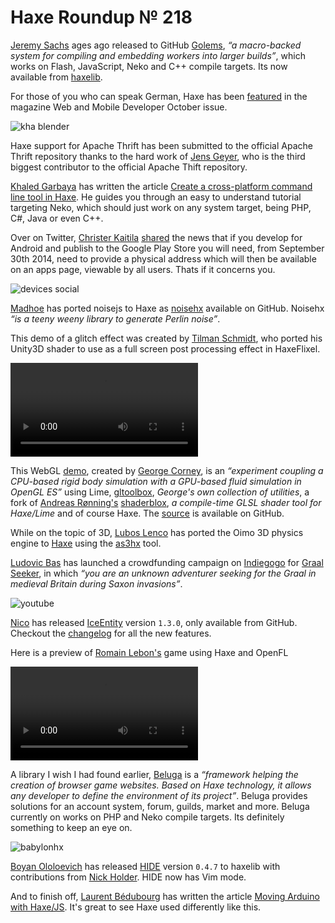 [_template]: ../templates/roundup.html
[date]: / "2014-09-19 13:59:00"
[modified]: / "2014-09-20 10:42:00"
[published]: / "2014-09-19 15:50:00"
[“”]: a ""
# Haxe Roundup № 218

[Jeremy Sachs][tw1] ages ago released to GitHub [Golems], _“a macro-backed system 
for compiling and embedding workers into larger builds”_, which works on Flash,
JavaScript, Neko and C++ compile targets. Its now available from [haxelib][l1].

For those of you who can speak German, Haxe has been [featured][l2] in the magazine
Web and Mobile Developer October issue.

![kha blender](/img/218/khablender.png "Extending Blender objects with Haxe by @luboslenco")

Haxe support for Apache Thrift has been submitted to the official Apache Thrift
repository thanks to the hard work of [Jens Geyer][gh1], who is the third biggest
contributor to the official Apache Thift repository.

[Khaled Garbaya][tw2] has written the article [Create a cross-platform command line
tool in Haxe][l3]. He guides you through an easy to understand tutorial 
targeting Neko, which should just work on any system target, being PHP, C#, Java or
even C++.

Over on Twitter, [Christer Kaitila][tw3] [shared][l4] the news that if you develop for 
Android and publish to the Google Play Store you will need, from September 30th 2014,
need to provide a physical address which will then be available on an apps page,
viewable by all users. Thats if it concerns you.

![devices social](/img/218/devices.jpg "Devices, devices everywhere! by @thomas_baudon")

[Madhoe][gh2] has ported noisejs to Haxe as [noisehx] available on GitHub. Noisehx
_“is a teeny weeny library to generate Perlin noise”_.

This demo of a glitch effect was created by [Tilman Schmidt][tw4], who
ported his Unity3D shader to use as a full screen post processing effect in 
HaxeFlixel.

![glitch](/img/218/glitch.mp4 "HaxeFlixel Shader Glitch")

This WebGL [demo][l5], created by [George Corney][tw5], is an _“experiment coupling
a CPU-based rigid body simulation with a GPU-based fluid simulation in OpenGL ES”_
using Lime, [gltoolbox], _George's own collection of utilities_,
a fork of [Andreas Rønning's][gh3] [shaderblox], _a compile-time GLSL shader tool
for Haxe/Lime_ and of course Haxe. The [source][l6] is available on GitHub.

While on the topic of 3D, [Lubos Lenco][tw12] has ported the Oimo 3D physics engine
to [Haxe][l9] using the [as3hx] tool.

[Ludovic Bas][tw6] has launched a crowdfunding campaign on [Indiegogo] for 
[Graal Seeker](http://www.graalseeker.com), in which _“you are an unknown 
adventurer seeking for the Graal in medieval Britain during Saxon invasions”_.

![youtube](r_YP54JLJSU)

[Nico][tw7] has released [IceEntity] version `1.3.0`, only available from GitHub.
Checkout the [changelog][l7] for all the new features.

Here is a preview of [Romain Lebon's][tw8] game using Haxe and OpenFL

![game preview](/img/218/preview.mp4 "Game Preview")

A library I wish I had found earlier, [Beluga] is a _“framework helping the 
creation of browser game websites. Based on Haxe technology, it allows any 
developer to define the environment of its project”_. Beluga provides solutions
for an account system, forum, guilds, market and more. Beluga currently on works
on PHP and Neko compile targets. Its definitely something to keep an eye on.

![babylonhx](/img/218/babylonjs.jpg "@seacloud9 working on BabylonHx")

[Boyan Ololoevich][tw9] has released [HIDE] version `0.4.7` to haxelib with
contributions from [Nick Holder][tw10]. HIDE now has Vim mode.

And to finish off, [Laurent Bédubourg][tw11] has written the article [Moving
Arduino with Haxe/JS][l8]. It's great to see Haxe used differently like this.

[tw1]: https://twitter.com/rezmason "@rezmason"
[tw2]: https://twitter.com/khaled_garbaya "@khaled_garbaya"
[tw3]: https://twitter.com/McFunkypants "@McFunkypants"
[tw4]: https://twitter.com/KeyMaster_ "@KeyMaster_"
[tw5]: https://twitter.com/haxiomic "@haxiomic"
[tw6]: https://twitter.com/loudoweb "@loudoweb"
[tw7]: https://twitter.com/nico_m__ "@nico_m__"
[tw8]: https://twitter.com/2smacks "@2smacks"
[tw9]: https://twitter.com/As3Boyan "@As3Boyan"
[tw10]: https://twitter.com/n_holder "@n_holder"
[tw11]: https://twitter.com/labe_me "@labe_me"
[tw12]: https://twitter.com/luboslenco "@luboslenco"
	
[gh1]: https://github.com/Jens-G "@Jens-G"
[gh2]: https://github.com/madhoe "@madhoe"
[gh3]: https://github.com/Sunjammer "@Sunjammer"
	
[golems]: https://github.com/Rezmason/Golems/ "Golems on GitHub"
[noisehx]: https://github.com/madhoe/noisehx "NoiseHX on GitHub"
[gltoolbox]: https://github.com/haxiomic/gltoolbox "gltoolbox on GitHub"
[shaderblox]: http://github.com/haxiomic/shaderblox "ShaderBlox on GitHub"
[indiegogo]: https://www.indiegogo.com/projects/graal-seeker "Graal Seeker on Indiegogo"
[iceentity]: https://github.com/NicoM1/IceEntity "IceEntity 1.3.0 on GitHub"
[beluga]: https://github.com/HaxeBeluga/Beluga "Beluga on GitHub"
[hide]: https://github.com/HaxeIDE/HIDE "HIDE: The Haxe IDE"
[as3hx]: https://github.com/HaxeFoundation/as3hx "Convert AS3 source code to the Haxe equivalent"
	
[l1]: http://lib.haxe.org/p/golems "Golems on HaxeLib"
[l2]: http://www.webundmobile.de/Aktuelles/News/Highlights-der-web-mobile-developer-10-2014-10822.html "Haxe featured in Web and Mobile Developer 10/2014 Magazine"
[l3]: http://www.khaledgarbaya.net/create-a-cross-platform-command-line-tool-in-haxe/ "Create a cross-platform command line tool in Haxe"
[l4]: https://twitter.com/McFunkypants/status/512795706126372866 "Android needs your physical address"
[l5]: http://haxiomic.github.io/GPU-Fluid-Experiments/html5/ "Cross-platform GPU fluid simulation"
[l6]: https://github.com/haxiomic/GPU-Fluid-Experiments "GPU Fluid Experiments using Haxe on GitHub"
[l7]: https://github.com/NicoM1/IceEntity/blob/dev/CHANGELOG.md "IceEntity ChangeLog"
[l8]: http://labe.me/en/blog/posts/2014-09-14-moving-arduino-with-haxejs.html#.VBw_N_uwUxD "Moving Arduino with Haxe/JS"
[l9]: https://github.com/luboslenco/OimoPhysics "Haxe OimoPhysics"